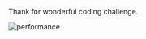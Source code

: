 Thank for wonderful coding challenge.

![performance](https://github.com/user-attachments/assets/70ef3930-7563-4d93-960a-0a0dfe1d8737)
